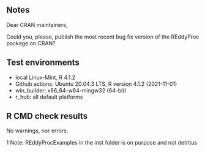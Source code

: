 ## Notes
Dear CRAN maintainers,

Could you, please, publish the most recent bug fix version of the REddyProc package
on CRAN?

## Test environments
* local Linux-Mint, R 4.1.2
* Github actions: Ubuntu 20.04.3 LTS, R version 4.1.2 (2021-11-01)
* win_builder: x86_64-w64-mingw32 (64-bit)
* r_hub: all default platforms

## R CMD check results
No warnings, nor errors.

1 Note:
REddyProcExamples in the inst folder is on purpose and not detritus

